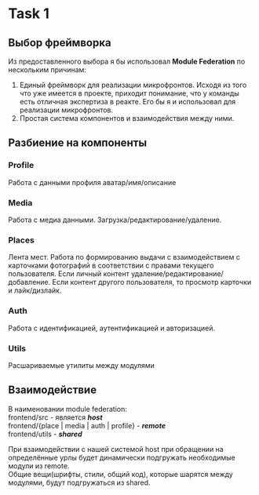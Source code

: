 # Task 1
## Выбор фреймворка
Из предоставленного выбора я бы использовал **Module Federation** по нескольким причинам:
1. Единый фреймворк для реализации микрофронтов.
Исходя из того что уже имеется в проекте, приходит понимание, что у команды есть отличная экспертиза в реакте.
Его бы я и использовал для реализации микрофронтов.
2. Простая система компонентов и взаимодействия между ними.

## Разбиение на компоненты
### **Profile**  
Работа с данными профиля аватар/имя/описание
### **Media**  
Работа с медиа данными. Загрузка/редактирование/удаление.
### **Places**  
Лента мест. Работа по формированию выдачи с взаимодействием с карточками фотографий в соответствии с правами текущего пользователя.
Если личный контент удаление/редактирование/добавление. Если контент другого пользователя, то просмотр карточки и лайк/дизлайк.
### **Auth**  
Работа с идентификацией, аутентификацией и авторизацией.
### **Utils**
Расшариваемые утилиты между модулями

## Взаимодействие
В наименовании module federation:  
frontend/src - является **_host_**  
frontend/{place | media | auth | profile} - **_remote_**  
frontend/utils - **_shared_**

При взаимодействии с нашей системой host при обращении на определённые урлы будет динамически подгружать необходимые модули из remote.  
Общие вещи(шрифты, стили, общий код), которые шарятся между модулями, будут подгружаться из shared.
